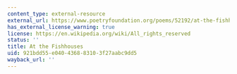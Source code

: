 ```yaml
---
content_type: external-resource
external_url: https://www.poetryfoundation.org/poems/52192/at-the-fishhouses
has_external_license_warning: true
license: https://en.wikipedia.org/wiki/All_rights_reserved
status: ''
title: At the Fishhouses
uid: 921bdd55-e040-4368-8310-3f27aabc9dd5
wayback_url: ''
---
```

